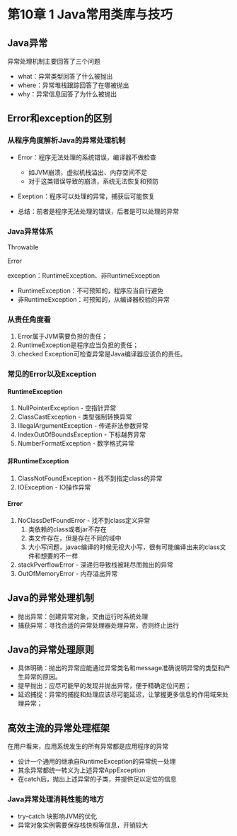 # 第10章 1 Java常用类库与技巧



## Java异常

异常处理机制主要回答了三个问题

- what：异常类型回答了什么被抛出
- where：异常堆栈跟踪回答了在哪被抛出
- why：异常信息回答了为什么被抛出



## Error和exception的区别

### 从程序角度解析Java的异常处理机制

- Error：程序无法处理的系统错误，编译器不做检查

  - 如JVM崩溃，虚拟机栈溢出、内存空间不足
  - 对于这类错误导致的崩溃，系统无法恢复和预防

- Exeption：程序可以处理的异常，捕获后可能恢复

- 总结：前者是程序无法处理的错误，后者是可以处理的异常

  

### Java异常体系

Throwable

Error

exception：RuntimeException、非RuntimeException

- RuntimeException：不可预知的，程序应当自行避免
- 非RuntimeException：可预知的，从编译器校验的异常



### 从责任角度看

1. Error属于JVM需要负担的责任；
2. RuntimeException是程序应当负担的责任；
3. checked Exception可检查异常是Java编译器应该负的责任。

### 常见的Error以及Exception

#### RuntimeException

1. NullPointerException - 空指针异常
2. ClassCastException - 类型强制转换异常
3. IllegalArgumentException - 传递非法参数异常
4. IndexOutOfBoundsException - 下标越界异常
5. NumberFormatException - 数字格式异常

#### 非RuntimeException

1. ClassNotFoundException - 找不到指定class的异常
2. IOException - IO操作异常

#### Error

1. NoClassDefFoundError - 找不到class定义异常
   1. 类依赖的class或者jar不存在
   2. 类文件存在，但是存在不同的域中
   3. 大小写问题，javac编译的时候无视大小写，很有可能编译出来的class文件和想要的不一样
2. stackPverflowError - 深递归导致栈被耗尽而抛出的异常
3. OutOfMemoryError - 内存溢出异常



## Java的异常处理机制

- 抛出异常：创建异常对象，交由运行时系统处理
- 捕获异常：寻找合适的异常处理器处理异常，否则终止运行



## Java的异常处理原则

- 具体明确：抛出的异常应能通过异常类名和message准确说明异常的类型和产生异常的原因。
- 提早抛出：应尽可能早的发现并抛出异常，便于精确定位问题；
- 延迟捕捉：异常的捕捉和处理应该尽可能延迟，让掌握更多信息的作用域来处理异常；



## 高效主流的异常处理框架

在用户看来，应用系统发生的所有异常都是应用程序的异常

- 设计一个通用的继承自RuntimeException的异常统一处理
- 其余异常都统一转义为上述异常AppException
- 在catch后，抛出上述异常的子类，并提供足以定位的信息



### Java异常处理消耗性能的地方

- try-catch 块影响JVM的优化
- 异常对象实例需要保存栈快照等信息，开销较大

















